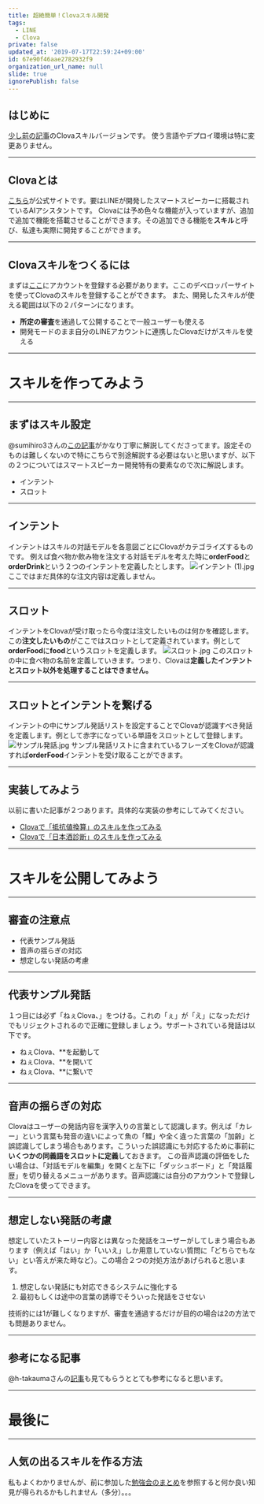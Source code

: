 ```yaml
---
title: 超絶簡単！Clovaスキル開発
tags:
  - LINE
  - Clova
private: false
updated_at: '2019-07-17T22:59:24+09:00'
id: 67e90f46aae2782932f9
organization_url_name: null
slide: true
ignorePublish: false
---
```

## はじめに
[少し前の記事](https://qiita.com/ufoo68/items/f0ba45347b226c8afcd8)のClovaスキルバージョンです。
使う言語やデプロイ環境は特に変更ありません。

---

## Clovaとは
[こちら](https://clova.line.me/)が公式サイトです。要はLINEが開発したスマートスピーカーに搭載されているAIアシスタントです。
Clovaには予め色々な機能が入っていますが、追加で追加で機能を搭載させることができます。その追加できる機能を**スキル**と呼び、私達も実際に開発することができます。

---

## Clovaスキルをつくるには
まずは[ここ](https://clova-developers.line.biz/#/)にアカウントを登録する必要があります。ここのデベロッパーサイトを使ってClovaのスキルを登録することができます。
また、開発したスキルが使える範囲は以下の２パターンになります。

- **所定の審査**を通過して公開することで一般ユーザーも使える
- 開発モードのまま自分のLINEアカウントに連携したClovaだけがスキルを使える


---

# スキルを作ってみよう

---

## まずはスキル設定
@sumihiro3さんの[この記事](https://qiita.com/sumihiro3/items/3ca0a2f849a116b509ff)がかなり丁寧に解説してくださってます。設定そのものは難しくないので特にこちらで別途解説する必要はないと思いますが、以下の２つについてはスマートスピーカー開発特有の要素なので次に解説します。

- インテント
- スロット 

---

## インテント
インテントはスキルの対話モデルを各意図ごとにClovaがカテゴライズするものです。
例えば食べ物か飲み物を注文する対話モデルを考えた時に**orderFood**と**orderDrink**という２つのインテントを定義したとします。
![インテント (1).jpg](https://qiita-image-store.s3.ap-northeast-1.amazonaws.com/0/209689/55003fe5-edda-8c2f-b9a8-4aab00e7c5ca.jpeg)
ここではまだ具体的な注文内容は定義しません。

---

## スロット
インテントをClovaが受け取ったら今度は注文したいものは何かを確認します。この**注文したいもの**がここではスロットとして定義されています。例として**orderFood**に**food**というスロットを定義します。
![スロット.jpg](https://qiita-image-store.s3.ap-northeast-1.amazonaws.com/0/209689/ddc4146f-5c6f-9885-b873-c24ba46b5dbf.jpeg)
このスロットの中に食べ物の名前を定義していきます。つまり、Clovaは**定義したインテントとスロット以外を処理することはできません。**

---

## スロットとインテントを繋げる

インテントの中にサンプル発話リストを設定することでClovaが認識すべき発話を定義します。例として赤字になっている単語をスロットとして登録します。
![サンプル発話.jpg](https://qiita-image-store.s3.ap-northeast-1.amazonaws.com/0/209689/133e65cf-71ca-0297-f401-65f90e91f9aa.jpeg)
サンプル発話リストに含まれているフレーズをClovaが認識すれば**orderFood**インテントを受け取ることができます。

---

## 実装してみよう
以前に書いた記事が２つあります。具体的な実装の参考にしてみてください。

- [Clovaで「抵抗値換算」のスキルを作ってみる](https://qiita.com/ufoo68/items/f6b04e1ca89a931ca206)
- [Clovaで「日本酒診断」のスキルを作ってみる](https://qiita.com/ufoo68/items/0df3e1c3c9beb4d4faf8)

---

# スキルを公開してみよう

---

## 審査の注意点

- 代表サンプル発話
- 音声の揺らぎの対応
- 想定しない発話の考慮

---

## 代表サンプル発話

１つ目には必ず「ねぇClova、」をつける。これの「ぇ」が「え」になっただけでもリジェクトされるので正確に登録しましょう。サポートされている発話は以下です。

- ねぇClova、**を起動して
- ねぇClova、**を開いて
- ねぇClova、**に繋いで

---

## 音声の揺らぎの対応

Clovaはユーザーの発話内容を漢字入りの言葉として認識します。例えば「カレー」という言葉も発音の違いによって魚の「鰈」や全く違った言葉の「加齢」と誤認識してしまう場合もあります。こういった誤認識にも対応するために事前に**いくつかの同義語をスロットに定義**しておきます。
この音声認識の評価をしたい場合は、「対話モデルを編集」を開くと左下に「ダッシュボード」と「発話履歴」を切り替えるメニューがあります。音声認識には自分のアカウントで登録したClovaを使ってできます。

---

## 想定しない発話の考慮

想定していたストーリー内容とは異なった発話をユーザーがしてしまう場合もあります（例えば「はい」か「いいえ」しか用意していない質問に「どちらでもない」とい答えが来た時など）。この場合２つの対処方法があげられると思います。

1. 想定しない発話にも対応できるシステムに強化する
2. 最初もしくは途中の言葉の誘導でそういった発話をさせない

技術的には1が難しくなりますが、審査を通過するだけが目的の場合は2の方法でも問題ありません。

---

## 参考になる記事

@h-takaumaさんの[記事](https://qiita.com/h-takauma/items/3147b5df2b50f3858a26)も見てもらうととても参考になると思います。

---

# 最後に

---

## 人気の出るスキルを作る方法

私もよくわかりませんが、前に参加した[勉強会のまとめ](https://qiita.com/ufoo68/items/a0043262ea0078fefd19)を参照すると何か良い知見が得られるかもしれません（多分）。。。




